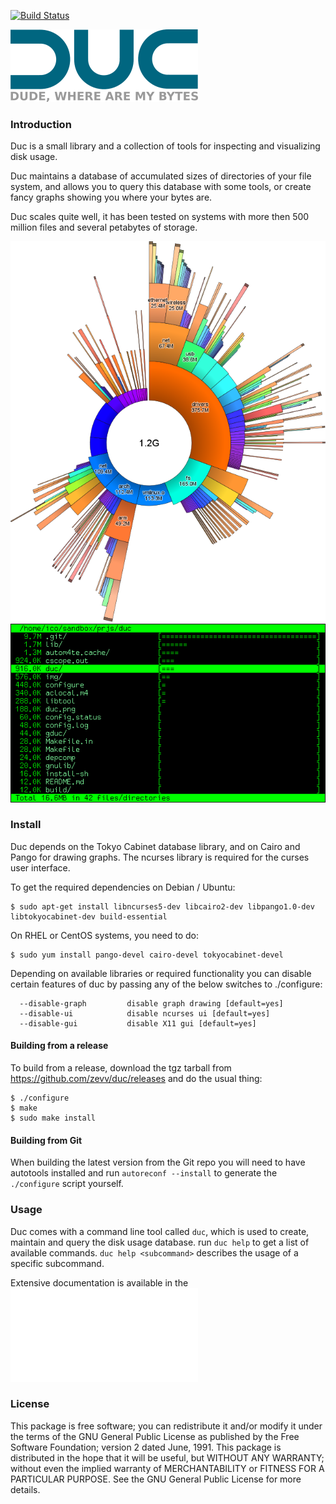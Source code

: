 
[![Build Status](https://travis-ci.org/zevv/duc.svg?branch=master)](https://travis-ci.org/zevv/duc)

![duc gui](/img/duc.png) 

### Introduction

Duc is a small library and a collection of tools for inspecting and visualizing
disk usage. 

Duc maintains a database of accumulated sizes of directories of your file
system, and allows you to query this database with some tools, or create fancy
graphs showing you where your bytes are.

Duc scales quite well, it has been tested on systems with more then 500 million
files and several petabytes of storage. 

![duc gui](/img/example.png) 
![duc ui](img/ui.png)


### Install

Duc depends on the Tokyo Cabinet database library, and on Cairo and Pango for
drawing graphs. The ncurses library is required for the curses user interface.

To get the required dependencies on Debian / Ubuntu:

```
$ sudo apt-get install libncurses5-dev libcairo2-dev libpango1.0-dev libtokyocabinet-dev build-essential
```

On RHEL or CentOS systems, you need to do:

```
$ sudo yum install pango-devel cairo-devel tokyocabinet-devel 
```

Depending on available libraries or required functionality you can disable
certain features of duc by passing any of the below switches to ./configure:

```
  --disable-graph         disable graph drawing [default=yes]
  --disable-ui            disable ncurses ui [default=yes]
  --disable-gui           disable X11 gui [default=yes]
```

#### Building from a release

To build from a release, download the tgz tarball from
https://github.com/zevv/duc/releases and do the usual thing:

```
$ ./configure
$ make
$ sudo make install
```


#### Building from Git

When building the latest version from the Git repo you will need to have
autotools installed and run `autoreconf --install` to generate the
`./configure` script yourself.


### Usage

Duc comes with a command line tool called `duc`, which is used to create,
maintain and query the disk usage database.  run `duc help` to get a list of
available commands. `duc help <subcommand>` describes the usage of a specific
subcommand.

Extensive documentation is available in the ![manual page](doc/duc.md)



### License

This package is free software; you can redistribute it and/or modify it under
the terms of the GNU General Public License as published by the Free Software
Foundation; version 2 dated June, 1991. This package is distributed in the hope
that it will be useful, but WITHOUT ANY WARRANTY; without even the implied
warranty of MERCHANTABILITY or FITNESS FOR A PARTICULAR PURPOSE. See the GNU
General Public License for more details.

